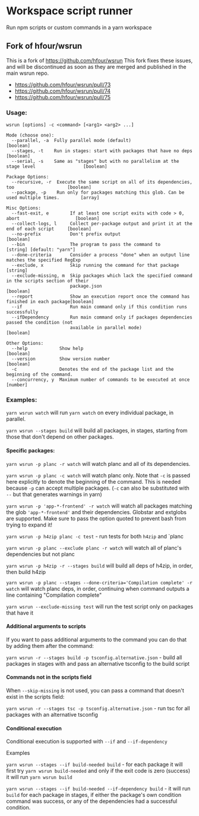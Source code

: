 # Workspace script runner

Run npm scripts or custom commands in a yarn workspace

## Fork of hfour/wsrun

This is a fork of https://github.com/hfour/wsrun
This fork fixes these issues, and will be discontinued as soon as they are merged and published in the main wsrun repo.
 - https://github.com/hfour/wsrun/pull/73
 - https://github.com/hfour/wsrun/pull/74
 - https://github.com/hfour/wsrun/pull/75

### Usage:

```
wsrun [options] -c <command> [<arg1> <arg2> ...]

Mode (choose one):
  --parallel, -a  Fully parallel mode (default)                                                [boolean]
  --stages, -t    Run in stages: start with packages that have no deps                         [boolean]
  --serial, -s    Same as "stages" but with no parallelism at the stage level                  [boolean]

Package Options:
  --recursive, -r  Execute the same script on all of its dependencies, too                    [boolean]
  --package, -p    Run only for packages matching this glob. Can be used multiple times.        [array]

Misc Options:
  --fast-exit, e        If at least one script exits with code > 0, abort                     [boolean]
  --collect-logs, l     Collect per-package output and print it at the end of each script     [boolean]
  --no-prefix           Don't prefix output                                                   [boolean]
  --bin                 The program to pass the command to                   [string] [default: "yarn"]
  --done-criteria       Consider a process "done" when an output line matches the specified RegExp
  --exclude, x          Skip running the command for that package                              [string]
  --exclude-missing, m  Skip packages which lack the specified command in the scripts section of their
                        package.json                                                          [boolean]
  --report              Show an execution report once the command has finished in each package[boolean]
  --if                  Run main command only if this condition runs successfully
  --ifDependency        Run main command only if packages dependencies passed the condition (not
                        available in parallel mode)                                           [boolean]

Other Options:
  --help            Show help                                                                 [boolean]
  --version         Show version number                                                       [boolean]
  -c                Denotes the end of the package list and the beginning of the command.
  --concurrency, y  Maximum number of commands to be executed at once                          [number]

```

### Examples:

`yarn wsrun watch` will run `yarn watch` on every individual package, in parallel.

`yarn wsrun --stages build` will build all packages, in stages, starting from those that don't depend on other packages.

#### Specific packages:

`yarn wsrun -p planc -r watch` will watch planc and all of its dependencies.

`yarn wsrun -p planc -c watch` will watch planc only. Note that `-c` is passed here explicitly to
denote the beginning of the command. This is needed because `-p` can accept multiple packages. (`-c`
can also be substituted with `--` but that generates warnings in yarn)

`yarn wsrun -p 'app-*-frontend' -r watch` will watch all packages matching the glob
`'app-*-frontend'` and their dependencies. Globstar and extglobs are supported. Make sure to pass
the option quoted to prevent bash from trying to expand it!

`yarn wsrun -p h4zip planc -c test` - run tests for both `h4zip` and `planc

`yarn wsrun -p planc --exclude planc -r watch` will watch all of planc's dependencies but not planc

`yarn wsrun -p h4zip -r --stages build` will build all deps of h4zip, in order, then build h4zip

`yarn wsrun -p planc --stages --done-criteria='Compilation complete' -r watch` will watch planc deps,
in order, continuing when command outputs a line containing "Compilation complete"

`yarn wsrun --exclude-missing test` will run the test script only on packages that have it

#### Additional arguments to scripts

If you want to pass additional arguments to the command you can do that by adding them after the
command:

`yarn wsrun -r --stages build -p tsconfig.alternative.json` - build all packages in stages with
and pass an alternative tsconfig to the build script

#### Commands not in the scripts field

When `--skip-missing` is not used, you can pass a command that doesn't exist in the scripts field:

`yarn wsrun -r --stages tsc -p tsconfig.alternative.json` - run tsc for all packages with an alternative tsconfig

#### Conditional execution

Conditional execution is supported with `--if` and `--if-dependency`

Examples

`yarn wsrun --stages --if build-needed build` - for each package it will first try `yarn wsrun build-needed` and only if the exit code is zero (success) it will run `yarn wsrun build`

`yarn wsrun --stages --if build-needed --if-dependency build` - it will run `build` for each package in stages, if either the package's own condition command was success, or any of the dependencies had a successful condition.
